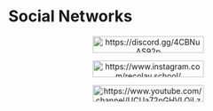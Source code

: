 <!DOCTYPE html>
<html>
<body>
<h1>Social Networks</h1>
<div align="center">

<p><a href="https://discord.gg/4CBNuAS92p">
<img src="https://cdn.discordapp.com/attachments/1103641298939957248/1162400907850424350/discord.png?ex=653bcd34&is=65295834&hm=222b08042b14f3071c6f9b6154196ecf5e09c7333854f08e0fc50fbecdbc9fcf&" alt="https://discord.gg/4CBNuAS92p" width="200" height="30">
</a></p>

<p><a href="https://www.instagram.com/recolay.school/">
<img src="https://cdn.discordapp.com/attachments/1103641298939957248/1162400987839987832/insta.png?ex=653bcd47&is=65295847&hm=2128162977f4e51a0c2d485c633320306a498f50b026281694632338aafdc9dc&" alt="https://www.instagram.com/recolay.school/" width="200" height="30">
</a></p>

<p><a href="https://discord.gg/4CBNuAS92p">
<img src="https://cdn.discordapp.com/attachments/1103641298939957248/1162400997973434530/Youtube.png?ex=653bcd4a&is=6529584a&hm=d5dc852a2836b23a2fd41c0588b59f77c716bd6beba1fc40c9db479df53e9bf0&" alt="https://www.youtube.com/channel/UCUa72pGHVLOjLzZrjon-Oiw" width="200" height="30">
</a></p>


</div>
</body>
</html>
